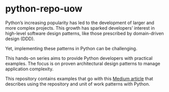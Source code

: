 # python-repo-uow
Python’s increasing popularity has led to the development of larger and more complex projects. This growth has sparked developers’ interest in high-level software design patterns, like those prescribed by domain-driven design (DDD).

Yet, implementing these patterns in Python can be challenging.

This hands-on series aims to provide Python developers with practical examples. The focus is on proven architectural design patterns to manage application complexity.

This repository contains examples that go with this [Medium article](https://medium.com/better-programming/python-persistence-perfected-67efc33f472d) that describes using the repository and unit of work patterns with Python.
